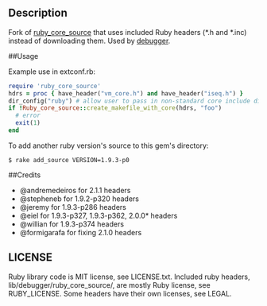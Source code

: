 ## Description
Fork of [ruby\_core\_source](https://github.com/mark-moseley/ruby_core_source)
that uses included Ruby headers (\*.h and \*.inc) instead of downloading
them. Used by [debugger](http://github.com/cldwalker/debugger).

##Usage

Example use in extconf.rb:

```ruby
require 'ruby_core_source'
hdrs = proc { have_header("vm_core.h") and have_header("iseq.h") }
dir_config("ruby") # allow user to pass in non-standard core include directory
if !Ruby_core_source::create_makefile_with_core(hdrs, "foo")
  # error
  exit(1)
end
```

To add another ruby version's source to this gem's directory:

    $ rake add_source VERSION=1.9.3-p0

##Credits
* @andremedeiros for 2.1.1 headers
* @stepheneb for 1.9.2-p320 headers
* @jeremy for 1.9.3-p286 headers
* @eiel for 1.9.3-p327, 1.9.3-p362, 2.0.0* headers
* @willian for 1.9.3-p374 headers
* @formigarafa for fixing 2.1.0 headers

## LICENSE
Ruby library code is MIT license, see LICENSE.txt.  Included ruby headers,
lib/debugger/ruby\_core\_source/, are mostly Ruby license, see RUBY\_LICENSE. Some headers have
their own licenses, see LEGAL.
